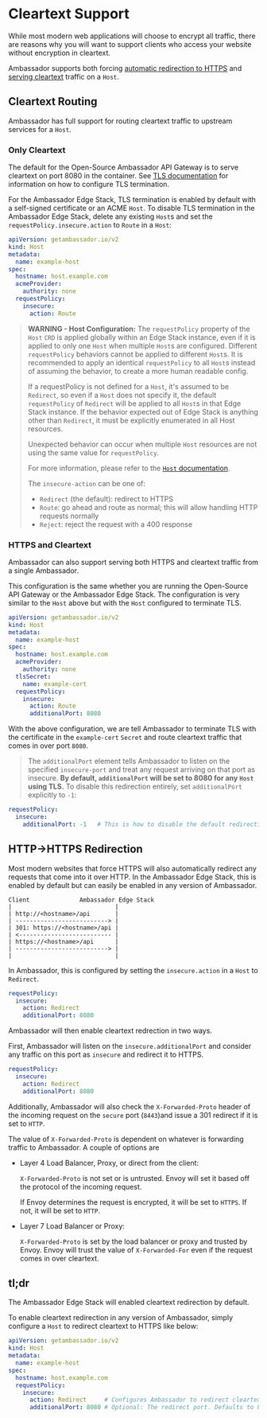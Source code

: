 # Cleartext Support

While most modern web applications will choose to encrypt all traffic, there
are reasons why you will want to support clients who access your website
without encryption in cleartext.

Ambassador supports both forcing 
[automatic redirection to HTTPS](#http-https-redirection) and 
[serving cleartext](#cleartext-routing) traffic on a `Host`.

## Cleartext Routing

Ambassador has full support for routing cleartext traffic to upstream services
for a `Host`.

### Only Cleartext

The default for the Open-Source Ambassador API Gateway is to serve cleartext on
port 8080 in the container. See [TLS documentation](../) for information on
how to configure TLS termination.

For the Ambassador Edge Stack, TLS termination is enabled by default with a
self-signed certificate or an ACME `Host`. To disable TLS termination in the 
Ambassador Edge Stack, delete any existing `Host`s and set the 
`requestPolicy.insecure.action` to `Route` in a `Host`:

```yaml
apiVersion: getambassador.io/v2
kind: Host
metadata:
  name: example-host
spec:
  hostname: host.example.com
  acmeProvider:
    authority: none
  requestPolicy:
    insecure:
      action: Route
```

> **WARNING - Host Configuration:** The `requestPolicy` property of the `Host` `CRD` is applied globally within an Edge Stack instance, even if it is applied to only one `Host` when multiple `Host`s are configured. Different `requestPolicy` behaviors cannot be applied to different `Host`s. It is recommended to apply an identical `requestPolicy` to all `Host`s instead of assuming the behavior, to create a more human readable config. 
> 
> If a requestPolicy is not defined for a `Host`, it's assumed to be `Redirect`, so even if a `Host` does not specify it, the default `requestPolicy` of `Redirect` will be applied to all `Host`s in that Edge Stack instance. If the behavior expected out of Edge Stack is anything other than `Redirect`, it must be explicitly enumerated in all Host resources. 
> 
> Unexpected behavior can occur when multiple `Host` resources are not using the same value for `requestPolicy`. 
> 
> For more information, please refer to the [`Host` documentation](../host-crd#secure-and-insecure-requests).
>
>The `insecure-action` can be one of:
>
>* `Redirect` (the default): redirect to HTTPS
>* `Route`: go ahead and route as normal; this will allow handling HTTP requests normally
>* `Reject`: reject the request with a 400 response


### HTTPS and Cleartext

Ambassador can also support serving both HTTPS and cleartext traffic from a
single Ambassador.

This configuration is the same whether you are running the Open-Source API 
Gateway or the Ambassador Edge Stack. The configuration is very similar to the
`Host` above but with the `Host` configured to terminate TLS.

```yaml
apiVersion: getambassador.io/v2
kind: Host
metadata:
  name: example-host
spec:
  hostname: host.example.com
  acmeProvider:
    authority: none
  tlsSecret:
    name: example-cert
  requestPolicy:
    insecure:
      action: Route
      additionalPort: 8080
```

With the above configuration, we are tell Ambassador to terminate TLS with the
certificate in the `example-cert` `Secret` and route cleartext traffic that
comes in over port `8080`.

> The `additionalPort` element tells Ambassador to listen on the specified `insecure-port` and treat any request arriving on that port as insecure. **By default, `additionalPort` will be set to 8080 for any `Host` using TLS.** To disable this redirection entirely, set `additionalPort` explicitly to `-1`:
```yaml
requestPolicy:
  insecure:
    additionalPort: -1   # This is how to disable the default redirection from 8080.
```



## HTTP->HTTPS Redirection

Most modern websites that force HTTPS will also automatically redirect any 
requests that come into it over HTTP. In the Ambassador Edge Stack, this is
enabled by default but can easily be enabled in any version of Ambassador.

```
Client              Ambassador Edge Stack
|                             |
| http://<hostname>/api       |
| --------------------------> |
| 301: https://<hostname>/api |
| <-------------------------- |
| https://<hostname>/api      |
| --------------------------> |
|                             |
```

In Ambassador, this is configured by setting the 
`insecure.action` in a `Host` to `Redirect`. 

```yaml
requestPolicy:
  insecure:
    action: Redirect
    additionalPort: 8080
```

Ambassador will then enable cleartext redrection in two ways.

First, Ambassador will listen on the `insecure.additionalPort` and consider any
traffic on this port as `insecure` and redirect it to HTTPS. 

```yaml
requestPolicy:
  insecure:
    action: Redirect
    additionalPort: 8080
```

Additionally, Ambassador will also check the `X-Forwarded-Proto` header of 
the incoming request on the `secure` port (`8443`)and issue a 301 redirect if 
it is set to `HTTP`.

The value of `X-Forwarded-Proto` is dependent on whatever is forwarding traffic
to Ambassador. A couple of options are

- Layer 4 Load Balancer, Proxy, or direct from the client:

   `X-Forwarded-Proto`  is not set or is untrusted. Envoy will set it based 
   off the protocol of the incoming request.

   If Envoy determines the request is encrypted, it will be set to `HTTPS`. If
   not, it will be set to `HTTP`.

- Layer 7 Load Balancer or Proxy:

   `X-Forwarded-Proto` is set by the load balancer or proxy and trusted by
   Envoy. Envoy will trust the value of `X-Forwarded-For` even if the request
   comes in over cleartext.

## tl;dr

The Ambassador Edge Stack will enabled cleartext redirection by default.

To enable cleartext redirection in any version of Ambassador, simply configure
a `Host` to redirect cleartext to HTTPS like below:

```yaml
apiVersion: getambassador.io/v2
kind: Host
metadata:
  name: example-host
spec:
  hostname: host.example.com
  requestPolicy:
    insecure:
      action: Redirect     # Configures Ambassador to redirect cleartext
      additionalPort: 8080 # Optional: The redirect port. Defaults to 8080
```
